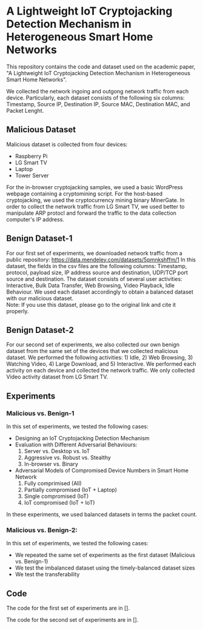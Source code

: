# A Lightweight IoT Cryptojacking Detection Mechanism in Heterogeneous Smart Home Networks
This repository contains the code and dataset used on the academic paper, "A Lightweight IoT Cryptojacking Detection Mechanism in Heterogeneous Smart Home Networks".

We collected the network ingoing and outgong network traffic from each device. Particularly, each dataset consists of the following six columns: Timestamp, Source IP, Destination IP, Source MAC, Destination MAC, and Packet Lenght. 

## Malicious Dataset 

Malicious dataset is collected from four devices:

- Raspberry Pi
- LG Smart TV
- Laptop
- Tower Server

For the in-browser cryptojacking samples, we used a basic WordPress webpage containing a cryptomining script. For the host-based cryptojacking, we used the cryptocurrency mining binary MinerGate. In order to collect the network traffic from LG Smart TV, we used better to manipulate ARP protocl and forward the traffic to the data collection computer's IP address. 

## Benign Dataset-1 

For our first set of experiments, we downloaded network traffic from a public repository: https://data.mendeley.com/datasets/5pmnkshffm/1
In this dataset, the fields in the csv files are the following columns: Timestamp, protocol, payload size, IP address source and destination, UDP/TCP port source and destination. The dataset consists of several user activities: Interactive, Bulk Data Transfer, Web Browsing, Video Playback, Idle Behaviour.  We used each dataset accordingly to obtain a balanced dataset with our malicious dataset.  
Note: If you use this dataset, please go to the original link and cite it properly. 


## Benign Dataset-2 

For our second set of experiments, we also collected our own benign dataset from the same set of the devices that we collected malicious dataset.  We performed the following activities: 1) Idle, 2) Web Browsing, 3) Watching Video, 4) Large Download, and 5) Interactive. We performed each activity on each device and collected the network traffic. We only collected Video activity dataset from LG Smart TV. 

## Experiments 

### Malicious vs. Benign-1 
In this set of experiments, we tested the following cases:

- Designing an IoT Cryptojacking Detection Mechanism
- Evaluation with Different Adversarial Behaviours: 
    1. Server vs. Desktop vs. IoT
    2. Aggressive vs. Robust vs. Stealthy
    3. In-browser vs. Binary
- Adversarial  Models  of  Compromised  Device  Numbers  in Smart Home Network
    1. Fully comprimised (All)
    2. Partially compromised (IoT + Laptop)
    3. Single compromised (IoT)
    4. IoT compromised (IoT + IoT)

In these experiments, we used balanced datasets in terms the packet count. 

### Malicious vs. Benign-2: 
In this set of experiments, we tested the following cases:

- We repeated the same set of experiments as the first dataset (Malicious vs. Benign-1)
- We test the imbalanced dataset using the timely-balanced dataset sizes
- We test the transferability

## Code

The code for the first set of experiments are in [].

The code for the second set of experiments are in [].

















